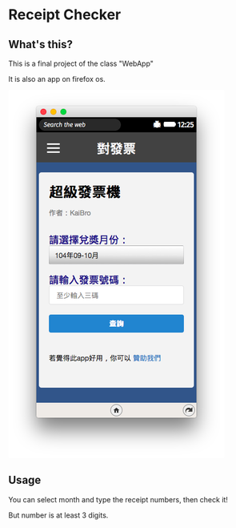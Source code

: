 # Receipt Checker

## What's this?

This is a final project of the class "WebApp"

It is also an app on firefox os.

![img](https://github.com/w181496/Receipt-Checker/blob/master/img/screenshot/image.png)


## Usage

You can select month and type the receipt numbers, then check it!

But number is at least 3 digits.
